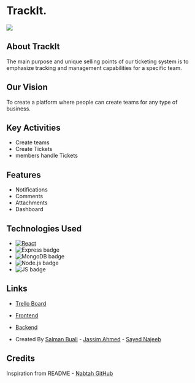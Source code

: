 # TrackIt.
![](https://cdn.discordapp.com/attachments/1220062103574937722/1220098944994906233/image.png?ex=660db4b0&is=65fb3fb0&hm=4d3ee42967e13479b93756b23b1e1c9ae85131f2430fb37659266839d4aad300&)


## About TrackIt

 The main purpose and unique selling points of our ticketing system is to emphasize tracking and management capabilities for a specific team.


## Our Vision

To create a platform where people can create teams for any type of business. 

## Key Activities

- Create teams
- Create Tickets
- members handle Tickets

## Features 

- Notifications
- Comments
- Attachments
- Dashboard

## Technologies Used



- [![React](https://img.shields.io/badge/React-61DAFB?style=for-the-badge&logo=react&logoColor=white)](https://reactjs.org/)
- ![Express badge](https://img.shields.io/badge/Express-000000?style=for-the-badge&logo=express&logoColor=white)
- ![MongoDB badge](https://img.shields.io/badge/MongoDB-47A248?style=for-the-badge&logo=mongodb&logoColor=white)
- ![Node.js badge](https://img.shields.io/badge/Node.js-339933?style=for-the-badge&logo=node.js&logoColor=white)
- ![JS badge](https://img.shields.io/badge/JavaScript-323330?style=for-the-badge&logo=javascript&logoColor=F7DF1E)



## Links


- [Trello Board](https://trello.com/b/jwj29TAF/ticketing) 
- [Frontend](https://github.com/salmanbuali/TrackIt-frontend)
- [Backend](https://www.youtube.com/watch?v=dQw4w9WgXcQ)


- Created By  [Salman Buali](https://github.com/salmanbuali) - [Jassim Ahmed](https://github.com/9jassim) - [Sayed Najeeb](https://github.com/najeeb2442)

## Credits

Inspiration from README - [Nabtah GitHub](https://github.com/AliElamir/Nabtah)